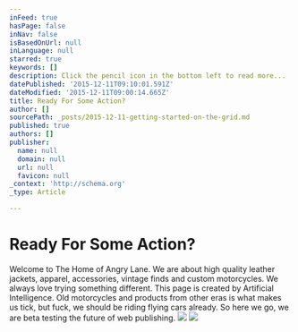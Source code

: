```yaml
---
inFeed: true
hasPage: false
inNav: false
isBasedOnUrl: null
inLanguage: null
starred: true
keywords: []
description: Click the pencil icon in the bottom left to read more...
datePublished: '2015-12-11T09:10:01.591Z'
dateModified: '2015-12-11T09:00:14.665Z'
title: Ready For Some Action?
author: []
sourcePath: _posts/2015-12-11-getting-started-on-the-grid.md
published: true
authors: []
publisher:
  name: null
  domain: null
  url: null
  favicon: null
_context: 'http://schema.org'
_type: Article

---
```

# Ready For Some Action?

Welcome to The Home of Angry Lane.                                                             We are about high quality leather jackets, apparel, accessories, vintage finds and custom motorcycles. We always love trying something different.             This page is created by Artificial Intelligence. Old motorcycles and products from other eras is what makes us tick, but fuck, we should be riding flying cars already. So here we go, we are beta testing the future of web publishing.
![](https://the-grid-user-content.s3-us-west-2.amazonaws.com/3f775624-0cca-493d-9388-ad233669a0c3.jpg)
![](https://the-grid-user-content.s3-us-west-2.amazonaws.com/496d4c8d-80a5-42d9-86c4-d529509a023f.jpg)